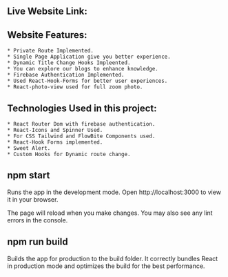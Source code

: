 ## Live Website Link: 
## Website Features:
    * Private Route Implemented.
    * Single Page Application give you better experience.
    * Dynamic Title Change Hooks Impleented.
    * You can explore our blogs to enhance knowledge.
    * Firebase Authentication Implemented.
    * Used React-Hook-Forms for better user experiences.
    * React-photo-view used for full zoom photo.

## Technologies Used in this project:
    * React Router Dom with firebase authentication.
    * React-Icons and Spinner Used.
    * For CSS Tailwind and FlowBite Components used.
    * React-Hook Forms implemented.
    * Sweet Alert.
    * Custom Hooks for Dynamic route change.

## npm start
Runs the app in the development mode.
Open http://localhost:3000 to view it in your browser.

The page will reload when you make changes.
You may also see any lint errors in the console.

## npm run build
Builds the app for production to the build folder.
It correctly bundles React in production mode and optimizes the build for the best performance.


